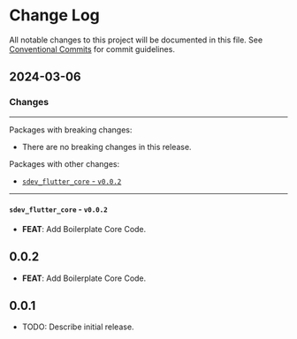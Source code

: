 # Change Log

All notable changes to this project will be documented in this file.
See [Conventional Commits](https://conventionalcommits.org) for commit guidelines.

## 2024-03-06

### Changes

---

Packages with breaking changes:

 - There are no breaking changes in this release.

Packages with other changes:

 - [`sdev_flutter_core` - `v0.0.2`](#sdev_flutter_core---v002)

---

#### `sdev_flutter_core` - `v0.0.2`

 - **FEAT**: Add Boilerplate Core Code.

## 0.0.2

 - **FEAT**: Add Boilerplate Core Code.

## 0.0.1

* TODO: Describe initial release.
